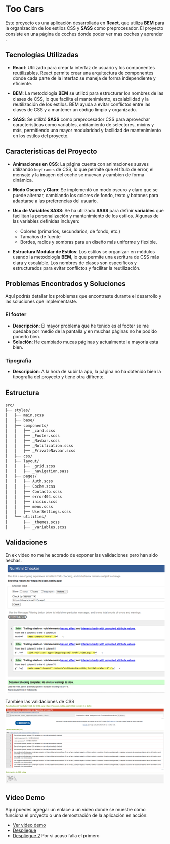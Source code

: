 # Too Cars

Este proyecto es una aplicación desarrollada en **React**, que utiliza **BEM** para la organización de los estilos CSS y **SASS** como preprocesador. El proyecto consiste en una página de coches donde poder ver mas coches y aprender .

## Tecnologías Utilizadas

- **React**: Utilizado para crear la interfaz de usuario y los componentes reutilizables. React permite crear una arquitectura de componentes donde cada parte de la interfaz se maneja de forma independiente y eficiente.
  
- **BEM**: La metodología **BEM** se utilizó para estructurar los nombres de las clases de CSS, lo que facilita el mantenimiento, escalabilidad y la reutilización de los estilos. BEM ayuda a evitar conflictos entre las clases de CSS y a mantener un código limpio y organizado.
  
- **SASS**: Se utilizó **SASS** como preprocesador CSS para aprovechar características como variables, anidamiento de selectores, mixins y más, permitiendo una mayor modularidad y facilidad de mantenimiento en los estilos del proyecto.

## Características del Proyecto

- **Animaciones en CSS**: La página cuenta con animaciones suaves utilizando `keyframes` de CSS, lo que permite que el título de error, el mensaje y la imagen del coche se muevan y cambien de forma dinámica.
  
- **Modo Oscuro y Claro**: Se implementó un modo oscuro y claro que se puede alternar, cambiando los colores de fondo, texto y botones para adaptarse a las preferencias del usuario.
  
- **Uso de Variables SASS**: Se ha utilizado **SASS** para definir **variables** que facilitan la personalización y mantenimiento de los estilos. Algunas de las variables definidas incluyen:
  - Colores (primarios, secundarios, de fondo, etc.)
  - Tamaños de fuente
  - Bordes, radios y sombras para un diseño más uniforme y flexible.
  
- **Estructura Modular de Estilos**: Los estilos se organizan en módulos usando la metodología **BEM**, lo que permite una escritura de CSS más clara y escalable. Los nombres de clases son específicos y estructurados para evitar conflictos y facilitar la reutilización.

## Problemas Encontrados y Soluciones

Aquí podrás detallar los problemas que encontraste durante el desarrollo y las soluciones que implementaste.

### El footer
   - **Descripción**: El mayor problema que he tenido es el footer se me quedaba por medio de la pantalla y en muchas páginas no he podido ponerlo bien.
   - **Solución**: He cambiado mucas páginas y actualmente la mayoria esta bien.

### Tipografia
   - **Descripción**: A la hora de subir la app, la página no ha obtenido bien la tipografia del proyecto y tiene otra difirente.


## Estructura
```
src/
├── styles/
│   ├── main.scss
│   ├── base/
│   ├── components/
│   │   ├── _card.scss
│   │   ├── _Footer.scss
│   │   ├── _Navbar.scss
│   │   ├── _Notification.scss
│   │   ├── _PrivateNavbar.scss
│   ├── css/
│   ├── layout/
│   │   ├── _grid.scss
│   │   ├── _navigation.sass
│   ├── pages/
│   │   ├── Auth.scss
│   │   ├── Coche.scss
│   │   ├── Contacto.scss
│   │   ├── error404.scss
│   │   ├── inicio.scss
│   │   ├── menu.scss
│   │   ├── UserSettings.scss
│   └── utilities/
│       ├── _themes.scss
│       ├── _variables.scss

```

## Validaciones
En ek video no me he acorado de exponer las validaciones pero han sido hechas.
![alt text](image.png)

Tambien las validaciones de CSS
![alt text](image-1.png)

## Video Demo

Aquí puedes agregar un enlace a un video donde se muestre cómo funciona el proyecto o una demostración de la aplicación en acción:

- [Ver video demo](URL_DEL_VIDEO)
- [Despliegue](https://toocars.netlify.app/)
- [Despliegue 2](https://rad-semolina-0aebe9.netlify.app/) Por si acaso falla el primero


